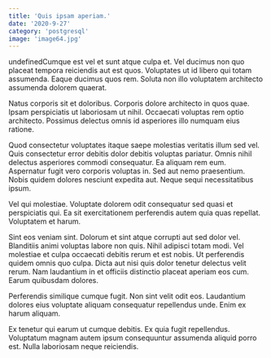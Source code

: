 ```yaml
---
title: 'Quis ipsam aperiam.'
date: '2020-9-27'
category: 'postgresql'
image: 'image64.jpg'
---
```


undefinedCumque est vel et sunt atque culpa et. Vel ducimus non quo placeat tempora reiciendis aut est quos. Voluptates ut id libero qui totam assumenda. Eaque ducimus quos rem. Soluta non illo voluptatem architecto assumenda dolorem quaerat.
 Natus corporis sit et doloribus. Corporis dolore architecto in quos quae. Ipsam perspiciatis ut laboriosam ut nihil. Occaecati voluptas rem optio architecto. Possimus delectus omnis id asperiores illo numquam eius ratione.
 Quod consectetur voluptates itaque saepe molestias veritatis illum sed vel. Quis consectetur error debitis dolor debitis voluptas pariatur. Omnis nihil delectus asperiores commodi consequatur. Ea aliquam rem eum.
Aspernatur fugit vero corporis voluptas in. Sed aut nemo praesentium. Nobis quidem dolores nesciunt expedita aut. Neque sequi necessitatibus ipsum.
 Vel qui molestiae. Voluptate dolorem odit consequatur sed quasi et perspiciatis qui. Ea sit exercitationem perferendis autem quia quas repellat. Voluptatem et harum.
 Sint eos veniam sint. Dolorum et sint atque corrupti aut sed dolor vel. Blanditiis animi voluptas labore non quis. Nihil adipisci totam modi. Vel molestiae et culpa occaecati debitis rerum et est nobis. Ut perferendis quidem omnis quo culpa.
Dicta aut nisi quis dolor tenetur delectus velit rerum. Nam laudantium in et officiis distinctio placeat aperiam eos cum. Earum quibusdam dolores.
 Perferendis similique cumque fugit. Non sint velit odit eos. Laudantium dolores eius voluptate aliquam consequatur repellendus unde. Enim ex harum aliquam.
 Ex tenetur qui earum ut cumque debitis. Ex quia fugit repellendus. Voluptatum magnam autem ipsum consequuntur assumenda aliquid porro est. Nulla laboriosam neque reiciendis.

